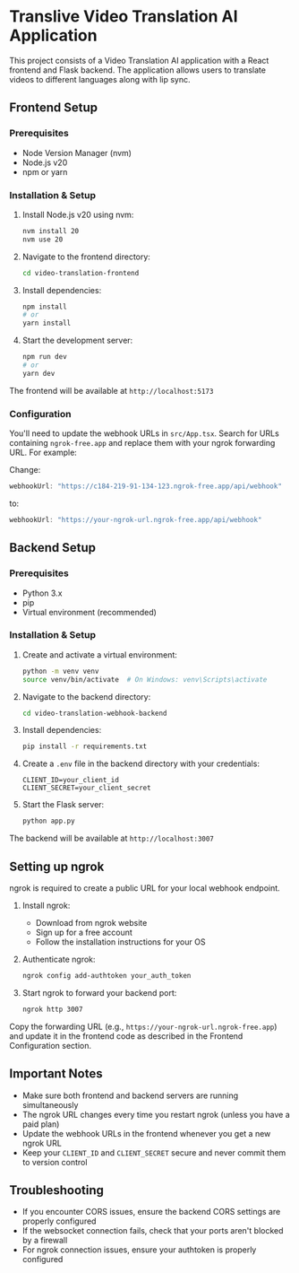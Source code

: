 # Translive Video Translation AI Application

This project consists of a Video Translation AI application with a React frontend and Flask backend. The application allows users to translate videos to different languages along with lip sync.

## Frontend Setup

### Prerequisites
- Node Version Manager (nvm)
- Node.js v20
- npm or yarn

### Installation & Setup
1. Install Node.js v20 using nvm:
   ```bash
   nvm install 20
   nvm use 20
   ```

2. Navigate to the frontend directory:
   ```bash
   cd video-translation-frontend
   ```

3. Install dependencies:
   ```bash
   npm install
   # or
   yarn install
   ```

4. Start the development server:
   ```bash
   npm run dev
   # or
   yarn dev
   ```

The frontend will be available at `http://localhost:5173`

### Configuration
You'll need to update the webhook URLs in `src/App.tsx`. Search for URLs containing `ngrok-free.app` and replace them with your ngrok forwarding URL. For example:

Change:
```typescript
webhookUrl: "https://c184-219-91-134-123.ngrok-free.app/api/webhook"
```
to:
```typescript
webhookUrl: "https://your-ngrok-url.ngrok-free.app/api/webhook"
```

## Backend Setup

### Prerequisites
- Python 3.x
- pip
- Virtual environment (recommended)

### Installation & Setup
1. Create and activate a virtual environment:
   ```bash
   python -m venv venv
   source venv/bin/activate  # On Windows: venv\Scripts\activate
   ```

2. Navigate to the backend directory:
   ```bash
   cd video-translation-webhook-backend
   ```

3. Install dependencies:
   ```bash
   pip install -r requirements.txt
   ```

4. Create a `.env` file in the backend directory with your credentials:
   ```env
   CLIENT_ID=your_client_id
   CLIENT_SECRET=your_client_secret
   ```

5. Start the Flask server:
   ```bash
   python app.py
   ```

The backend will be available at `http://localhost:3007`

## Setting up ngrok

ngrok is required to create a public URL for your local webhook endpoint.

1. Install ngrok:
   - Download from ngrok website
   - Sign up for a free account
   - Follow the installation instructions for your OS

2. Authenticate ngrok:
   ```bash
   ngrok config add-authtoken your_auth_token
   ```

3. Start ngrok to forward your backend port:
   ```bash
   ngrok http 3007
   ```

Copy the forwarding URL (e.g., `https://your-ngrok-url.ngrok-free.app`) and update it in the frontend code as described in the Frontend Configuration section.

## Important Notes
- Make sure both frontend and backend servers are running simultaneously
- The ngrok URL changes every time you restart ngrok (unless you have a paid plan)
- Update the webhook URLs in the frontend whenever you get a new ngrok URL
- Keep your `CLIENT_ID` and `CLIENT_SECRET` secure and never commit them to version control

## Troubleshooting
- If you encounter CORS issues, ensure the backend CORS settings are properly configured
- If the websocket connection fails, check that your ports aren't blocked by a firewall
- For ngrok connection issues, ensure your authtoken is properly configured

